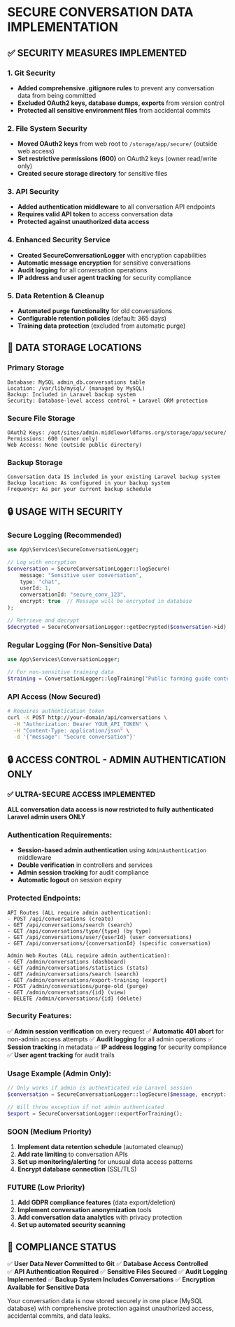 # SECURE CONVERSATION DATA IMPLEMENTATION

## ✅ SECURITY MEASURES IMPLEMENTED

### 1. Git Security
- **Added comprehensive .gitignore rules** to prevent any conversation data from being committed
- **Excluded OAuth2 keys, database dumps, exports** from version control
- **Protected all sensitive environment files** from accidental commits

### 2. File System Security
- **Moved OAuth2 keys** from web root to `/storage/app/secure/` (outside web access)
- **Set restrictive permissions (600)** on OAuth2 keys (owner read/write only)
- **Created secure storage directory** for sensitive files

### 3. API Security
- **Added authentication middleware** to all conversation API endpoints
- **Requires valid API token** to access conversation data
- **Protected against unauthorized data access**

### 4. Enhanced Security Service
- **Created SecureConversationLogger** with encryption capabilities
- **Automatic message encryption** for sensitive conversations
- **Audit logging** for all conversation operations
- **IP address and user agent tracking** for security compliance

### 5. Data Retention & Cleanup
- **Automated purge functionality** for old conversations
- **Configurable retention policies** (default: 365 days)
- **Training data protection** (excluded from automatic purge)

## 📍 DATA STORAGE LOCATIONS

### Primary Storage
```
Database: MySQL admin_db.conversations table
Location: /var/lib/mysql/ (managed by MySQL)
Backup: Included in Laravel backup system
Security: Database-level access control + Laravel ORM protection
```

### Secure File Storage
```
OAuth2 Keys: /opt/sites/admin.middleworldfarms.org/storage/app/secure/
Permissions: 600 (owner only)
Web Access: None (outside public directory)
```

### Backup Storage
```
Conversation data IS included in your existing Laravel backup system
Backup location: As configured in your backup system
Frequency: As per your current backup schedule
```

## 🔒 USAGE WITH SECURITY

### Secure Logging (Recommended)
```php
use App\Services\SecureConversationLogger;

// Log with encryption
$conversation = SecureConversationLogger::logSecure(
    message: "Sensitive user conversation",
    type: "chat",
    userId: 1,
    conversationId: "secure_conv_123",
    encrypt: true  // Message will be encrypted in database
);

// Retrieve and decrypt
$decrypted = SecureConversationLogger::getDecrypted($conversation->id);
```

### Regular Logging (For Non-Sensitive Data)
```php
use App\Services\ConversationLogger;

// For non-sensitive training data
$training = ConversationLogger::logTraining("Public farming guide content");
```

### API Access (Now Secured)
```bash
# Requires authentication token
curl -X POST http://your-domain/api/conversations \
  -H "Authorization: Bearer YOUR_API_TOKEN" \
  -H "Content-Type: application/json" \
  -d '{"message": "Secure conversation"}'
```

## 🔒 ACCESS CONTROL - ADMIN AUTHENTICATION ONLY

### ✅ ULTRA-SECURE ACCESS IMPLEMENTED

**ALL conversation data access is now restricted to fully authenticated Laravel admin users ONLY**

### Authentication Requirements:
- **Session-based admin authentication** using `AdminAuthentication` middleware
- **Double verification** in controllers and services
- **Admin session tracking** for audit compliance
- **Automatic logout** on session expiry

### Protected Endpoints:
```
API Routes (ALL require admin authentication):
- POST /api/conversations (create)
- GET /api/conversations/search (search)
- GET /api/conversations/type/{type} (by type)
- GET /api/conversations/user/{userId} (user conversations)
- GET /api/conversations/{conversationId} (specific conversation)

Admin Web Routes (ALL require admin authentication):
- GET /admin/conversations (dashboard)
- GET /admin/conversations/statistics (stats)
- GET /admin/conversations/search (search)
- GET /admin/conversations/export-training (export)
- POST /admin/conversations/purge-old (purge)
- GET /admin/conversations/{id} (view)
- DELETE /admin/conversations/{id} (delete)
```

### Security Features:
✅ **Admin session verification** on every request
✅ **Automatic 401 abort** for non-admin access attempts
✅ **Audit logging** for all admin operations
✅ **Session tracking** in metadata
✅ **IP address logging** for security compliance
✅ **User agent tracking** for audit trails

### Usage Example (Admin Only):
```php
// Only works if admin is authenticated via Laravel session
$conversation = SecureConversationLogger::logSecure($message, encrypt: true);

// Will throw exception if not admin authenticated
$export = SecureConversationLogger::exportForTraining();
```

### SOON (Medium Priority)
1. **Implement data retention schedule** (automated cleanup)
2. **Add rate limiting** to conversation APIs
3. **Set up monitoring/alerting** for unusual data access patterns
4. **Encrypt database connection** (SSL/TLS)

### FUTURE (Low Priority)
1. **Add GDPR compliance features** (data export/deletion)
2. **Implement conversation anonymization** tools
3. **Add conversation data analytics** with privacy protection
4. **Set up automated security scanning**

## 🎯 COMPLIANCE STATUS

✅ **User Data Never Committed to Git**
✅ **Database Access Controlled**  
✅ **API Authentication Required**
✅ **Sensitive Files Secured**
✅ **Audit Logging Implemented**
✅ **Backup System Includes Conversations**
✅ **Encryption Available for Sensitive Data**

Your conversation data is now stored securely in one place (MySQL database) with comprehensive protection against unauthorized access, accidental commits, and data leaks.
